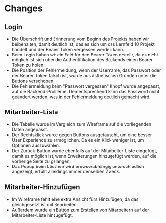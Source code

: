 # Changes
## Login
- Die Überschrift und Erinnerung vom Beginn des Projekts haben wir beibehalten, damit deutlich ist, das es sich um das Lernfeld 10 Projekt handelt und der Bearer Token vergessen werden kann.
- Beim Login haben wir ein Feld für den Bearer Token erstellt, da es nicht möglich ist sich über die Authentifikation des Backends einen Bearer Token zu holen.
- Die Position der Fehlermeldung, wenn der Username, das Passwort oder der Bearer Token falsch ist, wurde aus ästhetischen Gründen unter die Buttons verschoben.
- Die Fehlermeldung beim "Passwort vergessen" Knopf wurde angepasst, auf die Backend-Probleme. Dementsprechend kann das Password nicht geändert werden, was in der Fehlermeldung deutlich gemacht wird.

## Mitarbeiter-Liste
- Die Tabelle wurde im Vergleich zum Wireframe auf die vorliegenden Daten angepasst.
- Der Rechtsklick wurde gegen Buttons ausgetauscht, um eine besser User Experience zu ermöglichen. Da es ein Klick weniger ist, um Optionen auszuwählen.
- Der Zurück-Button wurde ebenfalls auf der Mitarbeiter-Liste eingefügt, damit es möglich ist, wenn Erweiterungen hinzugefügt werden, auf die vorherige Seite zu gelangen.
- Das Popup beim Löschen wird browserabhängig unterschiedlich angezeigt, erfüllt allerdings immer denselben Zweck.

## Mitarbeiter-Hinzufügen
- Im Wireframe fehlt eine extra Ansicht fürs Hinzufügen, da das gleichgesetzt ist mit Bearbeiten.
- Außerdem wurde ein Button zum Erstellen von Mitarbeitern auf der Mitarbeiter-Liste hinzugefügt.

